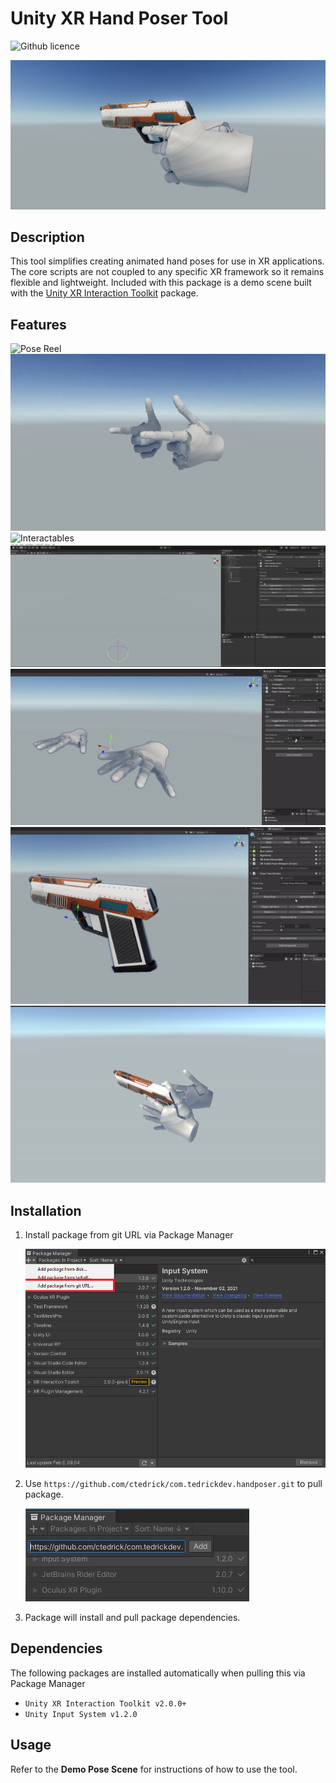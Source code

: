 # Unity XR Hand Poser Tool

![Github licence](http://img.shields.io/badge/license-MIT-blue.svg)

![Banner](Resources~/gun-pose.png)

## Description
This tool simplifies creating animated hand poses for use in XR applications. The core scripts are not coupled to any specific XR framework so it remains flexible and lightweight. Included with this package is a demo scene built with the [Unity XR Interaction Toolkit](https://docs.unity3d.com/Packages/com.unity.xr.interaction.toolkit@2.0/manual/index.html) package.

## Features

![Pose Reel](Resources~/gun-pose-two-handed.gif)
![Pose Reel](Resources~/pose-reel.gif)
![Interactables](Resources~/gun-pov.gif)
![Pose Editor Tools](Resources~/pose-handles.gif)
![Pose Scrub Rotation](Resources~/pose-scrub.gif)
![Pose Scrub Distance](Resources~/pose-scrub-distance.gif)
![Pistolero](Resources~/gun-pose.gif)

## Installation

1. Install package from git URL via Package Manager

    ![Package Manager Window](Resources~/Installation/packagemanager-git-url.png)

2. Use `https://github.com/ctedrick/com.tedrickdev.handposer.git` to pull package.

    ![Package Manager Repo](Resources~/Installation/packagemanager-repo.png)

3. Package will install and pull package dependencies.

## Dependencies
The following packages are installed automatically when pulling this via Package Manager

* `Unity XR Interaction Toolkit v2.0.0+`
* `Unity Input System v1.2.0`

## Usage

Refer to the **Demo Pose Scene** for instructions of how to use the tool.